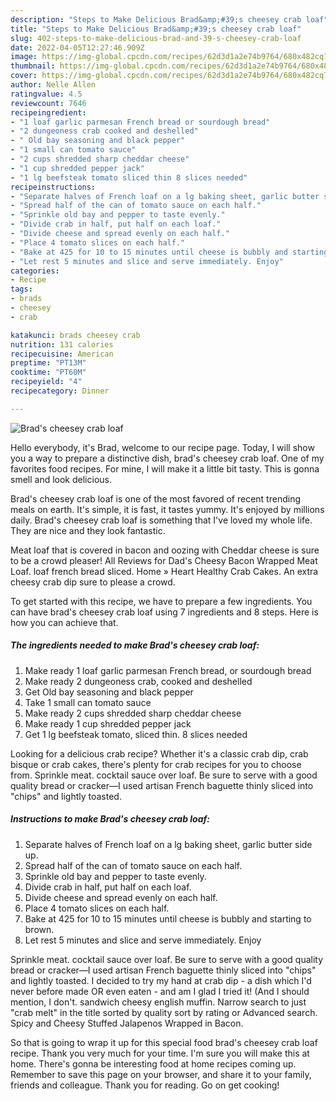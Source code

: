 ```yaml
---
description: "Steps to Make Delicious Brad&amp;#39;s cheesey crab loaf"
title: "Steps to Make Delicious Brad&amp;#39;s cheesey crab loaf"
slug: 402-steps-to-make-delicious-brad-and-39-s-cheesey-crab-loaf
date: 2022-04-05T12:27:46.909Z
image: https://img-global.cpcdn.com/recipes/62d3d1a2e74b9764/680x482cq70/brads-cheesey-crab-loaf-recipe-main-photo.jpg
thumbnail: https://img-global.cpcdn.com/recipes/62d3d1a2e74b9764/680x482cq70/brads-cheesey-crab-loaf-recipe-main-photo.jpg
cover: https://img-global.cpcdn.com/recipes/62d3d1a2e74b9764/680x482cq70/brads-cheesey-crab-loaf-recipe-main-photo.jpg
author: Nelle Allen
ratingvalue: 4.5
reviewcount: 7646
recipeingredient:
- "1 loaf garlic parmesan French bread or sourdough bread"
- "2 dungeoness crab cooked and deshelled"
- " Old bay seasoning and black pepper"
- "1 small can tomato sauce"
- "2 cups shredded sharp cheddar cheese"
- "1 cup shredded pepper jack"
- "1 lg beefsteak tomato sliced thin 8 slices needed"
recipeinstructions:
- "Separate halves of French loaf on a lg baking sheet, garlic butter side up."
- "Spread half of the can of tomato sauce on each half."
- "Sprinkle old bay and pepper to taste evenly."
- "Divide crab in half, put half on each loaf."
- "Divide cheese and spread evenly on each half."
- "Place 4 tomato slices on each half."
- "Bake at 425 for 10 to 15 minutes until cheese is bubbly and starting to brown."
- "Let rest 5 minutes and slice and serve immediately. Enjoy"
categories:
- Recipe
tags:
- brads
- cheesey
- crab

katakunci: brads cheesey crab 
nutrition: 131 calories
recipecuisine: American
preptime: "PT13M"
cooktime: "PT60M"
recipeyield: "4"
recipecategory: Dinner

---
```



![Brad&#39;s cheesey crab loaf](https://img-global.cpcdn.com/recipes/62d3d1a2e74b9764/680x482cq70/brads-cheesey-crab-loaf-recipe-main-photo.jpg)

Hello everybody, it's Brad, welcome to our recipe page. Today, I will show you a way to prepare a distinctive dish, brad&#39;s cheesey crab loaf. One of my favorites food recipes. For mine, I will make it a little bit tasty. This is gonna smell and look delicious.

Brad&#39;s cheesey crab loaf is one of the most favored of recent trending meals on earth. It's simple, it is fast, it tastes yummy. It's enjoyed by millions daily. Brad&#39;s cheesey crab loaf is something that I've loved my whole life. They are nice and they look fantastic.

Meat loaf that is covered in bacon and oozing with Cheddar cheese is sure to be a crowd pleaser! All Reviews for Dad&#39;s Cheesy Bacon Wrapped Meat Loaf. loaf french bread sliced. Home » Heart Healthy Crab Cakes. An extra cheesy crab dip sure to please a crowd.


To get started with this recipe, we have to prepare a few ingredients. You can have brad&#39;s cheesey crab loaf using 7 ingredients and 8 steps. Here is how you can achieve that.

<!--inarticleads1-->

##### The ingredients needed to make Brad&#39;s cheesey crab loaf:

1. Make ready 1 loaf garlic parmesan French bread, or sourdough bread
1. Make ready 2 dungeoness crab, cooked and deshelled
1. Get  Old bay seasoning and black pepper
1. Take 1 small can tomato sauce
1. Make ready 2 cups shredded sharp cheddar cheese
1. Make ready 1 cup shredded pepper jack
1. Get 1 lg beefsteak tomato, sliced thin. 8 slices needed


Looking for a delicious crab recipe? Whether it&#39;s a classic crab dip, crab bisque or crab cakes, there&#39;s plenty for crab recipes for you to choose from. Sprinkle meat. cocktail sauce over loaf. Be sure to serve with a good quality bread or cracker—I used artisan French baguette thinly sliced into &#34;chips&#34; and lightly toasted. 

<!--inarticleads2-->

##### Instructions to make Brad&#39;s cheesey crab loaf:

1. Separate halves of French loaf on a lg baking sheet, garlic butter side up.
1. Spread half of the can of tomato sauce on each half.
1. Sprinkle old bay and pepper to taste evenly.
1. Divide crab in half, put half on each loaf.
1. Divide cheese and spread evenly on each half.
1. Place 4 tomato slices on each half.
1. Bake at 425 for 10 to 15 minutes until cheese is bubbly and starting to brown.
1. Let rest 5 minutes and slice and serve immediately. Enjoy


Sprinkle meat. cocktail sauce over loaf. Be sure to serve with a good quality bread or cracker—I used artisan French baguette thinly sliced into &#34;chips&#34; and lightly toasted. I decided to try my hand at crab dip - a dish which I&#39;d never before made OR even eaten - and am I glad I tried it! (And I should mention, I don&#39;t. sandwich cheesy english muffin. Narrow search to just &#34;crab melt&#34; in the title sorted by quality sort by rating or Advanced search. Spicy and Cheesy Stuffed Jalapenos Wrapped in Bacon. 

So that is going to wrap it up for this special food brad&#39;s cheesey crab loaf recipe. Thank you very much for your time. I'm sure you will make this at home. There's gonna be interesting food at home recipes coming up. Remember to save this page on your browser, and share it to your family, friends and colleague. Thank you for reading. Go on get cooking!
